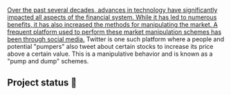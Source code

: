  <!DOCTYPE html>
<html>
 <!--<body style="background-color: #3c3d41;">-->

<p><a href= https://qspace.library.queensu.ca/bitstream/handle/1974/28239/David_Nam_K_202010_MSC.pdf?sequence=2&isAllowed=y>Over the past several decades, advances in technology have significantly impacted
all aspects of the financial system. While it has led to numerous benefits, it has
also increased the methods for manipulating the market. A frequent platform used
to perform these market manipulation schemes has been through social media.</a> Twitter is one such platform where a people and potential "pumpers" also tweet
about certain stocks to increase its price above a certain value. This is a manipulative behavior and is known as a "pump and dump" schemes.</p>

 <h2> Project status &#128119;</h2>
</body>
</html>



 

